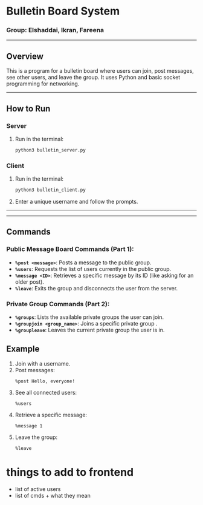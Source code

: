 # **Bulletin Board System**
### Group: Elshaddai, Ikran, Fareena
---
## **Overview**
This is a program for a bulletin board where users can join, post messages, see other users, and leave the group. It uses Python and basic socket programming for networking.

---

## **How to Run**

### **Server**
1. Run in the terminal:
   ```bash
   python3 bulletin_server.py
   ```

### **Client**
1. Run in the terminal:
   ```bash
   python3 bulletin_client.py
   ```
3. Enter a unique username and follow the prompts.

---

---

## **Commands**

### **Public Message Board Commands (Part 1)**:
- **`%post <message>`**: Posts a message to the public group.
- **`%users`**: Requests the list of users currently in the public group.
- **`%message <ID>`**: Retrieves a specific message by its ID (like asking for an older post).
- **`%leave`**: Exits the group and disconnects the user from the server.

### **Private Group Commands (Part 2)**:
- **`%groups`**: Lists the available private groups the user can join.
- **`%groupjoin <group_name>`**: Joins a specific private group .
- **`%groupleave`**: Leaves the current private group the user is in.

## **Example**
1. Join with a username.
2. Post messages:
   ```
   %post Hello, everyone!
   ```
3. See all connected users:
   ```
   %users
   ```
4. Retrieve a specific message:
   ```
   %message 1
   ```
5. Leave the group:
   ```
   %leave
   ```

# things to add to frontend
- list of active users
- list of cmds + what they mean
